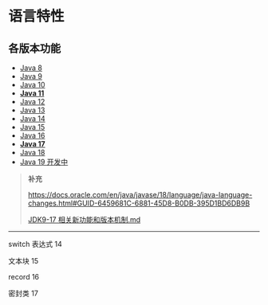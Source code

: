 # 语言特性

## 各版本功能

* [Java 8](编程语言/Java/Javalang/openjdk/功能特性和语法糖/JDK8.md)
* [Java 9](编程语言/Java/Javalang/openjdk/功能特性和语法糖/JDK9.md)
* [Java 10](编程语言/Java/Javalang/openjdk/功能特性和语法糖/JDK10.md)
* **[Java 11](编程语言/Java/Javalang/openjdk/功能特性和语法糖/JDK11.md)**
* [Java 12](编程语言/Java/Javalang/openjdk/功能特性和语法糖/JDK12.md)
* [Java 13](编程语言/Java/Javalang/openjdk/功能特性和语法糖/JDK13.md)
* [Java 14](编程语言/Java/Javalang/openjdk/功能特性和语法糖/JDK14.md)
* [Java 15](编程语言/Java/Javalang/openjdk/功能特性和语法糖/JDK15.md)
* [Java 16](编程语言/Java/Javalang/openjdk/功能特性和语法糖/JDK16.md)
* **[Java 17](编程语言/Java/Javalang/openjdk/功能特性和语法糖/JDK17.md)** 
* [Java 18](编程语言/Java/Javalang/openjdk/功能特性和语法糖/JDK18.md)
* [Java 19 开发中](https://openjdk.java.net/projects/jdk/19/)

> **补充**
>
> https://docs.oracle.com/en/java/javase/18/language/java-language-changes.html#GUID-6459681C-6881-45D8-B0DB-395D1BD6DB9B
>
> [JDK9-17 相关新功能和版本机制.md](https://shimo.im/docs/hW6ddKDwt6YPJkDD/read)

***

switch 表达式 14

文本块 15

record 16

密封类 17

